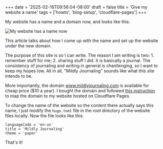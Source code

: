 +++
date = '2025-02-16T09:56:04-08:00'
draft = false
title = 'Give my website a name'
tags = ['howto', 'blog-setup', 'cloudflare-pages']
+++

My website has a name and a domain now, and looks like this:

![My website has a name now](/blog_screenshot_with_name.png)

This article talks about how I come up with the name and set up the website under the new domain.

The purpose of this site is so I can write. The reason I am writing is two: 1. remember stuff for me; 2. sharing stuff I did. It is basically a journal. The consistency of journaling and writing in general is chanllenging, so I want to keep my hopes low. All in all, "Mildly Journaling" sounds like what this site intends to be.

More importantly, the domain www.mildlyjournaling.com is available for cheap price ($10 a year). I bought the domain and followed [this instruction](https://developers.cloudflare.com/pages/configuration/custom-domains/) to map the domain to my website hosted on Cloudflare Pages. 

To change the name of the website so the content there actually says this name, I just modify the `hugo.toml` file in the root directory of the website files locally. Now the file looks like this:

```
languageCode = 'en-us'
title = 'Mildly Journaling'
theme = 'paper'
```

That's it!